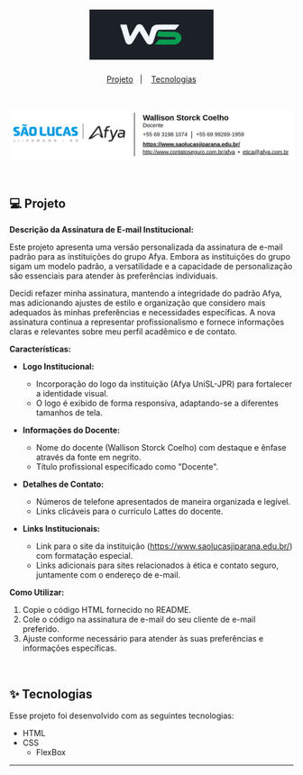 <h1 align="center">
  <img alt="Logo Wallison" title="Wallison Storck" src="./assets/LogoWallison.png" width="220px" />
</h1>

<p align="center">
  <a href="#-projeto">Projeto</a>&nbsp;&nbsp;&nbsp;|&nbsp;&nbsp;&nbsp;
  <a href="#-tecnologias">Tecnologias</a>
 </p>
<br>
<p align="center">
  <img alt="Landing Page" src="./assets/Print.png">
</p>

<br>

## 💻 Projeto

**Descrição da Assinatura de E-mail Institucional:**

Este projeto apresenta uma versão personalizada da assinatura de e-mail padrão para as instituições do grupo Afya. Embora as instituições do grupo sigam um modelo padrão, a versatilidade e a capacidade de personalização são essenciais para atender às preferências individuais.

Decidi refazer minha assinatura, mantendo a integridade do padrão Afya, mas adicionando ajustes de estilo e organização que considero mais adequados às minhas preferências e necessidades específicas. A nova assinatura continua a representar profissionalismo e fornece informações claras e relevantes sobre meu perfil acadêmico e de contato.

**Características:**

- **Logo Institucional:**

  - Incorporação do logo da instituição (Afya UniSL-JPR) para fortalecer a identidade visual.
  - O logo é exibido de forma responsiva, adaptando-se a diferentes tamanhos de tela.

- **Informações do Docente:**

  - Nome do docente (Wallison Storck Coelho) com destaque e ênfase através da fonte em negrito.
  - Título profissional especificado como "Docente".

- **Detalhes de Contato:**

  - Números de telefone apresentados de maneira organizada e legível.
  - Links clicáveis para o currículo Lattes do docente.

- **Links Institucionais:**
  - Link para o site da instituição (https://www.saolucasjiparana.edu.br/) com formatação especial.
  - Links adicionais para sites relacionados à ética e contato seguro, juntamente com o endereço de e-mail.

**Como Utilizar:**

1. Copie o código HTML fornecido no README.
2. Cole o código na assinatura de e-mail do seu cliente de e-mail preferido.
3. Ajuste conforme necessário para atender às suas preferências e informações específicas.

<br>

## ✨ Tecnologias

Esse projeto foi desenvolvido com as seguintes tecnologias:

- HTML
- CSS
  - FlexBox

---
